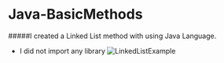 # Java-BasicMethods

#####I created a Linked List method with using Java Language.
- I did not import any library
![LinkedListExample](https://imgur.com/a/nH47cuW)
